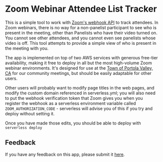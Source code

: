 Zoom Webinar Attendee List Tracker
==================================

This is a simple tool to work with [Zoom's webhook API](https://marketplace.zoom.us/docs/api-reference/webhook-reference/) to track attendees. In Zoom webinars, there is no way for a non-panelist participant to see who is present in the meeting, other than Panelists who have their video turned on. You cannot see other attendees, and you cannot even see panelists whose video is off. This tool attempts to provide a simple view of who is present in the meeting with you.

The app is implemented on top of two AWS services with generous free-tier availability, making it free to deploy in all but the most high-volume Zoom webinar environments. It's designed for use at the [Town of Portola Valley, CA](https://portolavalley.net/) for our community meetings, but should be easily adaptable for other users.

Other users will probably want to modify page titles in the web pages, and modify the custom domain referenced in serverless.yml; you will also need to put the webhook verification token that Zoom gives you when you register the webhook as a serverless environment variable called `ZOOM_AUTHORIZATION_CODE` - serverless will advise you of this if you try and deploy without setting it.

Once you have made those edits, you should be able to deploy with `serverless deploy`

Feedback
--------

If you have any feedback on this app, please submit it [here](https://github.com/Town-of-Portola-Valley/Zoom-Attendee-Webhook/issues/new).
